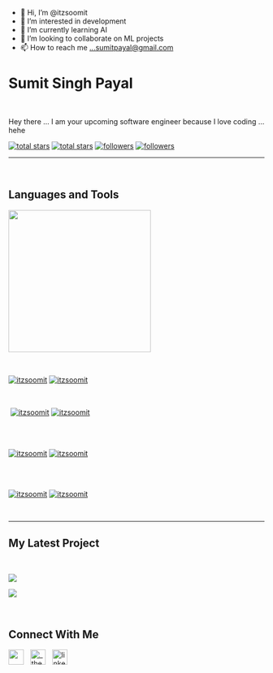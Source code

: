 - 👋 Hi, I’m @itzsoomit
- 👀 I’m interested in development
- 🌱 I’m currently learning AI
- 💞️ I’m looking to collaborate on ML projects
- 📫 How to reach me ...sumitpayal@gmail.com

<!---
itzsoomit/itzsoomit is a ✨ special ✨ repository because its `README.md` (this file) appears on your GitHub profile.
You can click the Preview link to take a look at your changes.
--->





                

                    

<h1> Sumit Singh Payal</h1>
<br /> 

                    


                    

<p align="left">Hey there ... I am your upcoming software engineer because I love coding ... hehe</p>
<p align="left"> 
  <a href="https://github.com/itzsoomit?tab=repositories&sort=stargazers#gh-light-mode-only">
    <img alt="total stars" title="Total stars on GitHub" src="https://custom-icon-badges.demolab.com/github/stars/itzsoomit?color=3ea97d&style=for-the-badge&labelColor=40b682&logo=star#gh-light-mode-only"/></a>
  
  <a href="https://github.com/itzsoomit?tab=repositories&sort=stargazers#gh-dark-mode-only">
    <img alt="total stars" title="Total stars on GitHub" src="https://custom-icon-badges.demolab.com/github/stars/itzsoomit?color=655489&style=for-the-badge&labelColor=c691e9&logo=star#gh-dark-mode-only"/></a>
  
  <a href="https://github.com/itzsoomit?tab=followers#gh-light-mode-only">
    <img alt="followers" title="Follow me on Github" src="https://custom-icon-badges.demolab.com/github/followers/itzsoomit?color=2c4954&labelColor=2c3e50&style=for-the-badge&logo=person-add&label=Follow&logoColor=white#gh-light-mode-only"/></a>
    
  <a href="https://github.com/itzsoomit?tab=followers#gh-dark-mode-only">
    <img alt="followers" title="Follow me on Github" src="https://custom-icon-badges.demolab.com/github/followers/itzsoomit?color=dacc84&labelColor=f9e692&style=for-the-badge&logo=person-add&label=Follow&logoColor=white#gh-dark-mode-only"/></a>
</p>

---
<br />

                    

<h2>Languages and Tools</h2> 
<p align="left">
<img width="280px"  src="https://skillicons.dev/icons?i=c,cpp,java,js,html,css,js&perline=9"  />
</p>
<br />

                    

<p><a href="https://github.com/itzsoomit#gh-dark-mode-only" target="_blank"><img align="center" src="https://github-readme-stats.vercel.app/api/top-langs/?username=itzsoomit&langs_count=6&show_icon=true&layout=compact&theme=nightowl#gh-dark-mode-only" alt="itzsoomit" /></a>
  <a href="https://github.com/itzsoomit#gh-light-mode-only" target="_blank"><img align="center" src="https://github-readme-stats.vercel.app/api/top-langs/?username=itzsoomit&langs_count=6&show_icon=true&layout=compact&theme=vue#gh-light-mode-only" alt="itzsoomit" /></a>
</p>

<br />

<p>&nbsp;<a href="https://github.com/itzsoomit#gh-dark-mode-only" target="_blank"><img align="center" src="https://github-readme-stats.vercel.app/api?username=itzsoomit&count_private=true&show_icons=true&theme=nightowl#gh-dark-mode-only" alt="itzsoomit" /></a>
<a href="https://github.com/itzsoomit#gh-light-mode-only" target="_blank"><img align="center" src="https://github-readme-stats.vercel.app/api?username=itzsoomit&count_private=true&show_icons=true&theme=vue#gh-light-mode-only" alt="itzsoomit" /></a>
</p> 
<br>
<br />

<p><a href="https://github.com/itzsoomit#gh-dark-mode-only" target="_blank"><img align="center" src="https://streak-stats.demolab.com?user=itzsoomit&theme=nightowl#gh-dark-mode-only" alt="itzsoomit"/></a>
<a href="https://github.com/itzsoomit#gh-light-mode-only" target="_blank"><img align="center" src="https://streak-stats.demolab.com?user=itzsoomit&theme=vue#gh-light-mode-only" alt="itzsoomit"/></a></p>
<br/>
<br />

<p><a href="https://github.com/itzsoomit#gh-dark-mode-only" target="_blank"><img align="center" src="https://github-readme-activity-graph.cyclic.app/graph?username=itzsoomit&theme=nightowl#gh-dark-mode-only" alt="itzsoomit" /></a>
<a href="https://github.com/itzsoomit#gh-light-mode-only" target="_blank"><img align="center" src="https://github-readme-activity-graph.cyclic.app/graph?username=itzsoomit&theme=vue#gh-light-mode-only" alt="itzsoomit" /></a></p>
<br/>

---


                    

<h2>My Latest Project</h2> 
<br />
<p><a href="https://github.com/itzsoomit/#gh-dark-mode-only" target="_blank"><img align="center" src="https://github-readme-stats.vercel.app/api/pin/?username=itzsoomit&repo=&theme=nightowl&show_owner=true#gh-dark-mode-only"/></a></p>
<p><a href="https://github.com/itzsoomit/#gh-light-mode-only" target="_blank"><img align="center" src="https://github-readme-stats.vercel.app/api/pin/?username=itzsoomit&repo=&theme=vue&show_owner=true#gh-light-mode-only"/></a></p>
<br />


                    

<h2>Connect With Me</h2> 
<p align="left">
<a href="https://twitter.com/" target="_blank"><img align="left" width="30px" style="padding-right:10px;" src="https://raw.githubusercontent.com/rahuldkjain/github-profile-readme-generator/master/src/images/icons/Social/twitter.svg" alt="" /></a>
<a href="https://instagram.com/_the_soomit" target="_blank"><img align="left" width="30px" style="padding-right:10px" src="https://raw.githubusercontent.com/rahuldkjain/github-profile-readme-generator/master/src/images/icons/Social/instagram.svg" alt="_the_soomit" /></a>
<a href="https://www.linkedin.com/in/sumit-payal-29227a257/" target="_blank"><img align="left" alt="linkedin" width="30px" style="padding-right: 10px;" src="https://cdn.jsdelivr.net/gh/devicons/devicon/icons/linkedin/linkedin-original.svg" /></a>
</p>

                

            
